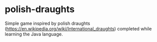 # polish-draughts
Simple game inspired by polish draughts (https://en.wikipedia.org/wiki/International_draughts) completed while learning the Java language.
